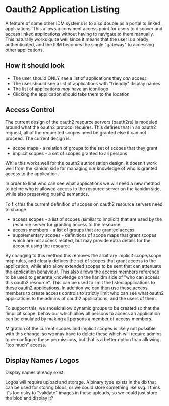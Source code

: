 # Oauth2 Application Listing

A feature of some other IDM systems is to also double as a portal to linked applications. This
allows a convinent access point for users to discover and access linked applications without having
to navigate to them manually. This naturally works quite well since it means that the user is
already authenticated, and the IDM becomes the single "gateway" to accessing other applications.

## How it should look

- The user should ONLY see a list of applications they _can_ access
- The user should see a list of applications with "friendly" display names
- The list of applications _may_ have an icon/logo
- Clicking the application should take them to the location

## Access Control

The current design of the oauth2 resource servers (oauth2rs) is modeled around what the oauth2
protocol requires. This defines that in an oauth2 request, all of the requested scopes need be
granted else it can not proceed. The current design is:

- scope maps - a relation of groups to the set of scopes that they grant
- implicit scopes - a set of scopes granted to all persons

While this works well for the oauth2 authorisation design, it doesn't work well from the kanidm side
for managing _our_ knowledge of who is granted access to the application.

In order to limit who can see what applications we will need a new method to define who is allowed
access to the resource server on the kanidm side, while also preserving ouath2 semantics.

To fix this the current definition of scopes on oauth2 resource servers need to change.

- access scopes - a list of scopes (similar to implicit) that are used by the resource server for
  granting access to the resource.
- access members - a list of groups that are granted access
- supplementary scopes - definitions of scope maps that grant scopes which are not access related,
  but may provide extra details for the account using the resource

By changing to this method this removes the arbitrary implicit scope/scope map rules, and clearly
defines the set of scopes that grant access to the application, while also allow extended scopes to
be sent that can attenuate the application behaviour. This also allows the access members reference
to be used to generate knowledge on the kanidm side of "who can access this oauth2 resource". This
can be used to limit the listed applications to these oauth2 applications. In addition we can then
use these access members to create access controls to strictly limit who can see what oauth2
applications to the admins of oauth2 applications, and the users of them.

To support this, we should allow dynamic groups to be created so that the 'implicit scope' behaviour
which allow all persons to access an application can be emulated by making all persons a member of
access members.

Migration of the current scopes and implicit scopes is likely not possible with this change, so we
may have to delete these which will require admins to re-configure these permissions, but that is a
better option than allowing "too much" access.

## Display Names / Logos

Display names already exist.

Logos will require upload and storage. A binary type exists in the db that can be used for storing
blobs, or we could store something like svg. I think it's too risky to "validate" images in these
uploads, so we could just store the blob and display it?
